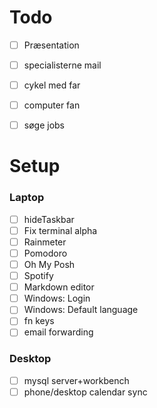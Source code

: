 # Todo
- [ ] Præsentation
- [ ] specialisterne mail
- [ ] cykel med far
- [ ] computer fan
- [ ] søge jobs


# Setup
### Laptop
- [ ] hideTaskbar
- [ ] Fix terminal alpha
- [ ] Rainmeter
- [ ] Pomodoro
- [ ] Oh My Posh
- [ ] Spotify
- [ ] Markdown editor
- [ ] Windows: Login
- [ ] Windows: Default language
- [ ] fn keys
- [ ] email forwarding
### Desktop
- [ ] mysql server+workbench
- [ ] phone/desktop calendar sync
